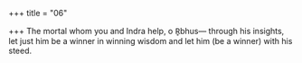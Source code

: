 +++
title = "06"

+++
The mortal whom you and Indra help, o R̥bhus—
through his insights, let just him be a winner in winning wisdom and let  him (be a winner) with his steed.